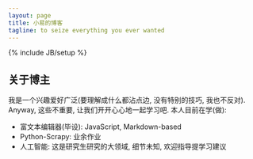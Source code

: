 ```yaml
---
layout: page
title: 小易的博客
tagline: to seize everything you ever wanted
---
```

{% include JB/setup %}

## 关于博主

我是一个兴趣爱好广泛(要理解成什么都沾点边, 没有特别的技巧, 我也不反对). Anyway, 这些不重要, 让我们开开心心地一起学习吧. 本人目前在学(做):

+ 富文本编辑器(毕设): JavaScript, Markdown-based
+ Python-Scrapy: 业余作业
+ 人工智能: 这是研究生研究的大领域, 细节未知, 欢迎指导提学习建议